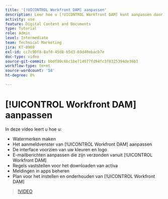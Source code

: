 ```yaml
---
title: '[!UICONTROL Workfront DAM] aanpassen'
description: Leer hoe u [!UICONTROL Workfront DAM] kunt aanpassen door watermerken te maken, het aanmeldingsvenster van [!UICONTROL DAM] aan te passen, de interface van branding te voorzien en meer.
activity: use
feature: Digital Content and Documents
type: Tutorial
role: Admin
level: Intermediate
team: Technical Marketing
jira: KT-8969
exl-id: cc7c90f8-8af0-45d8-b5d3-69d40ebacb7e
doc-type: video
source-git-commit: bbdf99c6bc1be714077fd94fc3f8325394de36b3
workflow-type: tm+mt
source-wordcount: '58'
ht-degree: 0%

---
```


# [!UICONTROL Workfront DAM] aanpassen

In deze video leert u hoe u:

* Watermerken maken
* Het aanmeldvenster van [!UICONTROL Workfront DAM] aanpassen
* De interface voorzien van uw kleuren en logo
* E-mailberichten aanpassen die zijn verzonden vanuit [!UICONTROL Workfront DAM]
* Regels vaststellen voor het downloaden van activa
* Meldingen in apps beheren
* Plan voor het instellen en onderhouden van [!UICONTROL Workfront DAM]

>[!VIDEO](https://video.tv.adobe.com/v/335232/?quality=12&learn=on&enablevpops=1)
